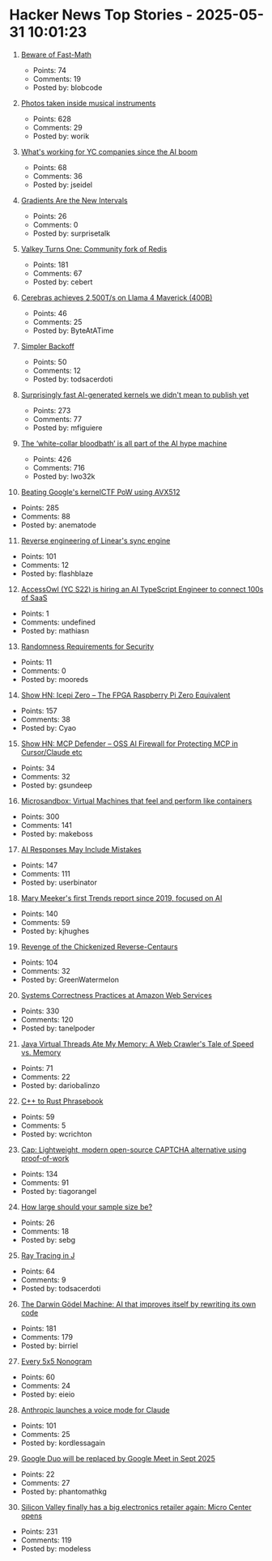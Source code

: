 # Hacker News Top Stories - 2025-05-31 10:01:23

1. [Beware of Fast-Math](https://simonbyrne.github.io/notes/fastmath/)
   - Points: 74
   - Comments: 19
   - Posted by: blobcode

2. [Photos taken inside musical instruments](https://www.dpreview.com/photography/5400934096/probe-lenses-and-focus-stacking-the-secrets-to-incredible-photos-taken-inside-instruments)
   - Points: 628
   - Comments: 29
   - Posted by: worik

3. [What's working for YC companies since the AI boom](https://jamesin.substack.com/p/whats-working-for-yc-companies-since)
   - Points: 68
   - Comments: 36
   - Posted by: jseidel

4. [Gradients Are the New Intervals](https://www.mattkeeter.com/blog/2025-05-14-gradients/)
   - Points: 26
   - Comments: 0
   - Posted by: surprisetalk

5. [Valkey Turns One: Community fork of Redis](https://www.gomomento.com/blog/valkey-turns-one-how-the-community-fork-left-redis-in-the-dust/)
   - Points: 181
   - Comments: 67
   - Posted by: cebert

6. [Cerebras achieves 2,500T/s on Llama 4 Maverick (400B)](https://www.cerebras.ai/press-release/maverick)
   - Points: 46
   - Comments: 25
   - Posted by: ByteAtATime

7. [Simpler Backoff](https://commaok.xyz/post/simple-backoff/)
   - Points: 50
   - Comments: 12
   - Posted by: todsacerdoti

8. [Surprisingly fast AI-generated kernels we didn't mean to publish yet](https://crfm.stanford.edu/2025/05/28/fast-kernels.html)
   - Points: 273
   - Comments: 77
   - Posted by: mfiguiere

9. [The ‘white-collar bloodbath’ is all part of the AI hype machine](https://www.cnn.com/2025/05/30/business/anthropic-amodei-ai-jobs-nightcap)
   - Points: 426
   - Comments: 716
   - Posted by: lwo32k

10. [Beating Google's kernelCTF PoW using AVX512](https://anemato.de/blog/kctf-vdf)
   - Points: 285
   - Comments: 88
   - Posted by: anematode

11. [Reverse engineering of Linear's sync engine](https://github.com/wzhudev/reverse-linear-sync-engine)
   - Points: 101
   - Comments: 12
   - Posted by: flashblaze

12. [AccessOwl (YC S22) is hiring an AI TypeScript Engineer to connect 100s of SaaS](https://www.ycombinator.com/companies/accessowl/jobs/hfWAhVp-ai-enabled-senior-software-engineer-typescript-focus)
   - Points: 1
   - Comments: undefined
   - Posted by: mathiasn

13. [Randomness Requirements for Security](https://datatracker.ietf.org/doc/html/rfc4086)
   - Points: 11
   - Comments: 0
   - Posted by: mooreds

14. [Show HN: Icepi Zero – The FPGA Raspberry Pi Zero Equivalent](https://github.com/cheyao/icepi-zero)
   - Points: 157
   - Comments: 38
   - Posted by: Cyao

15. [Show HN: MCP Defender – OSS AI Firewall for Protecting MCP in Cursor/Claude etc](https://mcpdefender.com)
   - Points: 34
   - Comments: 32
   - Posted by: gsundeep

16. [Microsandbox: Virtual Machines that feel and perform like containers](https://github.com/microsandbox/microsandbox)
   - Points: 300
   - Comments: 141
   - Posted by: makeboss

17. [AI Responses May Include Mistakes](https://www.os2museum.com/wp/ai-responses-may-include-mistakes/)
   - Points: 147
   - Comments: 111
   - Posted by: userbinator

18. [Mary Meeker's first Trends report since 2019, focused on AI](https://www.bondcap.com/reports/tai)
   - Points: 140
   - Comments: 59
   - Posted by: kjhughes

19. [Revenge of the Chickenized Reverse-Centaurs](https://pluralistic.net/2022/04/17/revenge-of-the-chickenized-reverse-centaurs/)
   - Points: 104
   - Comments: 32
   - Posted by: GreenWatermelon

20. [Systems Correctness Practices at Amazon Web Services](https://cacm.acm.org/practice/systems-correctness-practices-at-amazon-web-services/)
   - Points: 330
   - Comments: 120
   - Posted by: tanelpoder

21. [Java Virtual Threads Ate My Memory: A Web Crawler's Tale of Speed vs. Memory](https://dariobalinzo.medium.com/virtual-threads-ate-my-memory-a-web-crawlers-tale-of-speed-vs-memory-a92fc75085f6)
   - Points: 71
   - Comments: 22
   - Posted by: dariobalinzo

22. [C++ to Rust Phrasebook](https://cel.cs.brown.edu/crp/)
   - Points: 59
   - Comments: 5
   - Posted by: wcrichton

23. [Cap: Lightweight, modern open-source CAPTCHA alternative using proof-of-work](https://capjs.js.org/)
   - Points: 134
   - Comments: 91
   - Posted by: tiagorangel

24. [How large should your sample size be?](https://vickiboykis.com/2015/08/04/how-large-should-your-sample-size-be/)
   - Points: 26
   - Comments: 18
   - Posted by: sebg

25. [Ray Tracing in J](https://idle.nprescott.com/2020/ray-tracing-in-j.html)
   - Points: 64
   - Comments: 9
   - Posted by: todsacerdoti

26. [The Darwin Gödel Machine: AI that improves itself by rewriting its own code](https://sakana.ai/dgm/)
   - Points: 181
   - Comments: 179
   - Posted by: birriel

27. [Every 5x5 Nonogram](https://pixelogic.app/every-5x5-nonogram)
   - Points: 60
   - Comments: 24
   - Posted by: eieio

28. [Anthropic launches a voice mode for Claude](https://techcrunch.com/2025/05/27/anthropic-launches-a-voice-mode-for-claude/)
   - Points: 101
   - Comments: 25
   - Posted by: kordlessagain

29. [Google Duo will be replaced by Google Meet in Sept 2025](https://9to5google.com/2025/05/27/google-meet-legacy-duo-calling/)
   - Points: 22
   - Comments: 27
   - Posted by: phantomathkg

30. [Silicon Valley finally has a big electronics retailer again: Micro Center opens](https://www.microcenter.com/site/mc-news/article/micro-center-santa-clara-photos.aspx)
   - Points: 231
   - Comments: 119
   - Posted by: modeless

